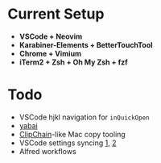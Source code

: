 # Current Setup
- **VSCode + Neovim**
- **Karabiner-Elements + BetterTouchTool**
- **Chrome + Vimium**
- **iTerm2 + Zsh + Oh My Zsh + fzf**



# Todo
- VSCode hjkl navigation for `inQuickOpen`
- [yabai](https://github.com/koekeishiya/yabai)
- [ClipChain](https://github.com/DustinLuck/ClipChain)-like Mac copy tooling
- VSCode settings syncing [1](https://itnext.io/settings-sync-with-vs-code-c3d4f126989), [2](https://code.visualstudio.com/docs/editor/settings-sync)
- Alfred workflows
